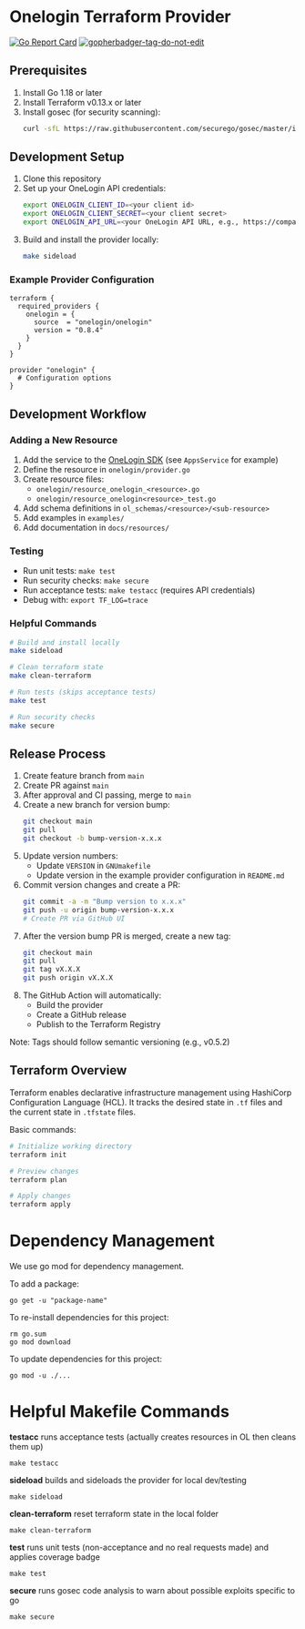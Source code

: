 # Onelogin Terraform Provider
[![Go Report Card](https://goreportcard.com/badge/github.com/onelogin/terraform-provider-onelogin)](https://goreportcard.com/report/github.com/onelogin/terraform-provider-onelogin)
<a href='https://github.com/dcaponi/gopherbadger' target='_blank'>![gopherbadger-tag-do-not-edit](https://img.shields.io/badge/Go%20Coverage-100%25-brightgreen.svg?longCache=true&style=flat)</a>

## Prerequisites
1. Install Go 1.18 or later
2. Install Terraform v0.13.x or later
3. Install gosec (for security scanning):
   ```bash
   curl -sfL https://raw.githubusercontent.com/securego/gosec/master/install.sh | sh -s -- -b $(go env GOPATH)/bin v2.18.2
   ```

## Development Setup

1. Clone this repository
2. Set up your OneLogin API credentials:
   ```bash
   export ONELOGIN_CLIENT_ID=<your client id>
   export ONELOGIN_CLIENT_SECRET=<your client secret>
   export ONELOGIN_API_URL=<your OneLogin API URL, e.g., https://company.onelogin.com>
   ```
3. Build and install the provider locally:
   ```bash
   make sideload
   ```

### Example Provider Configuration
```hcl
terraform {
  required_providers {
    onelogin = {
      source  = "onelogin/onelogin"
      version = "0.8.4"
    }
  }
}

provider "onelogin" {
  # Configuration options
}
```

## Development Workflow

### Adding a New Resource
1. Add the service to the [OneLogin SDK](https://github.com/onelogin/onelogin-go-sdk) (see `AppsService` for example)
2. Define the resource in `onelogin/provider.go`
3. Create resource files:
   - `onelogin/resource_onelogin_<resource>.go`
   - `onelogin/resource_onelogin<resource>_test.go`
4. Add schema definitions in `ol_schemas/<resource>/<sub-resource>`
5. Add examples in `examples/`
6. Add documentation in `docs/resources/`

### Testing
- Run unit tests: `make test`
- Run security checks: `make secure`
- Run acceptance tests: `make testacc` (requires API credentials)
- Debug with: `export TF_LOG=trace`

### Helpful Commands
```bash
# Build and install locally
make sideload

# Clean terraform state
make clean-terraform

# Run tests (skips acceptance tests)
make test

# Run security checks
make secure
```

## Release Process
1. Create feature branch from `main`
2. Create PR against `main`
3. After approval and CI passing, merge to `main`
4. Create a new branch for version bump:
   ```bash
   git checkout main
   git pull
   git checkout -b bump-version-x.x.x
   ```
5. Update version numbers:
   - Update `VERSION` in `GNUmakefile`
   - Update version in the example provider configuration in `README.md`
6. Commit version changes and create a PR:
   ```bash
   git commit -a -m "Bump version to x.x.x"
   git push -u origin bump-version-x.x.x
   # Create PR via GitHub UI
   ```
7. After the version bump PR is merged, create a new tag:
   ```bash
   git checkout main
   git pull
   git tag vX.X.X
   git push origin vX.X.X
   ```
8. The GitHub Action will automatically:
   - Build the provider
   - Create a GitHub release
   - Publish to the Terraform Registry

Note: Tags should follow semantic versioning (e.g., v0.5.2)

## Terraform Overview
Terraform enables declarative infrastructure management using HashiCorp Configuration Language (HCL). It tracks the desired state in `.tf` files and the current state in `.tfstate` files.

Basic commands:
```bash
# Initialize working directory
terraform init

# Preview changes
terraform plan

# Apply changes
terraform apply
```

# Dependency Management
We use go mod for dependency management.

To add a package:

```
go get -u "package-name"
```

To re-install dependencies for this project:
```
rm go.sum
go mod download
```

To update dependencies for this project:
```
go mod -u ./...
```

# Helpful Makefile Commands

**testacc** runs acceptance tests (actually creates resources in OL then cleans them up)
```
make testacc
```

**sideload** builds and sideloads the provider for local dev/testing
```
make sideload
```

**clean-terraform** reset terraform state in the local folder
```
make clean-terraform
```

**test** runs unit tests (non-acceptance and no real requests made) and applies coverage badge
```
make test
```

**secure** runs gosec code analysis to warn about possible exploits specific to go
```
make secure
```
